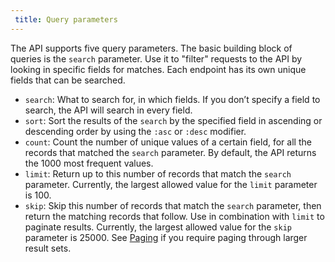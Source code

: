 ```yaml
---
 title: Query parameters
---
```

The API supports five query parameters. The basic building block of queries is the `search` parameter. Use it to "filter" requests to the API by looking in specific fields for matches. Each endpoint has its own unique fields that can be searched.
- `search`: What to search for, in which fields. If you don’t specify a field to search, the API will search in every field.
- `sort`: Sort the results of the `search` by the specified field in ascending or descending order by using the `:asc` or `:desc` modifier.
- `count`: Count the number of unique values of a certain field, for all the records that matched the `search` parameter. By default, the API returns the 1000 most frequent values.
- `limit`: Return up to this number of records that match the `search` parameter. Currently, the largest allowed value for the `limit` parameter is 100.   
- `skip`: Skip this number of records that match the `search` parameter, then return the matching records that follow. Use in combination with `limit` to paginate results. 
Currently, the largest allowed value for the `skip` parameter is 25000. See [Paging](/apis/paging/) if you require paging through larger result sets.
